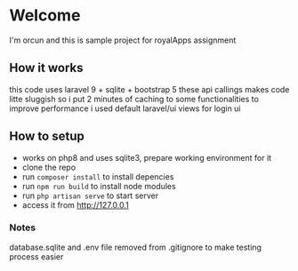# Welcome 
I'm orcun and this is sample project for royalApps assignment

## How it works 
this code uses laravel 9 + sqlite + bootstrap 5
these api callings makes code litte sluggish so
i put 2 minutes of caching to some functionalities to improve performance
i used default laravel/ui views for login ui

## How to setup 
- works on php8 and uses sqlite3, prepare working environment for it
- clone the repo
- run `composer install` to install depencies 
- run `npm run build` to install node modules 
- run `php artisan serve` to start server 
- access it from http://127.0.0.1 

### Notes
database.sqlite and .env file removed from .gitignore to make testing process easier 
